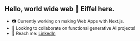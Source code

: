## Hello, world wide web 👋 Eiffel here.
- 📷 Currently working on making Web Apps with Next.js.
- 🤝 Looking to collaborate on functional generative AI projects!
- 📲 Reach me: [LinkedIn](https://www.linkedin.com/in/eiffelv)

<!--
**eiffelv/eiffelv** is a ✨ _special_ ✨ repository because its `README.md` (this file) appears on your GitHub profile.

Here are some ideas to get you started:

- 🔭 I’m currently working on ...
- 🌱 I’m currently learning ...
- 👯 I’m looking to collaborate on ...
- 🤔 I’m looking for help with ...
- 💬 Ask me about ...
- 📫 How to reach me: ...
- 😄 Pronouns: ...
- ⚡ Fun fact: ...
-->
